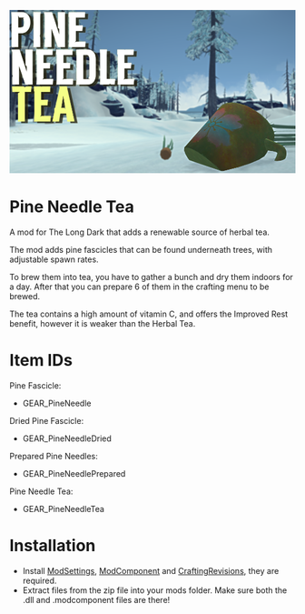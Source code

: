 
![Screenshot](https://github.com/DemonBunnyBon/PineNeedleTea/blob/main/Thumb_PNT.png?raw=true)

# Pine Needle Tea

A mod for The Long Dark that adds a renewable source of herbal tea.

The mod adds pine fascicles that can be found underneath trees, with adjustable spawn rates.

To brew them into tea, you have to gather a bunch and dry them indoors for a day. After that you can prepare 6 of them in the crafting menu to be brewed.

The tea contains a high amount of vitamin C, and offers the Improved Rest benefit, however it is weaker than the Herbal Tea.

# Item IDs

Pine Fascicle:

- GEAR_PineNeedle

Dried Pine Fascicle:

- GEAR_PineNeedleDried

Prepared Pine Needles:

- GEAR_PineNeedlePrepared

Pine Needle Tea:

- GEAR_PineNeedleTea

# Installation

- Install [ModSettings](https://github.com/DigitalzombieTLD/ModSettings/releases/), [ModComponent](https://github.com/dommrogers/ModComponent/releases/) and [CraftingRevisions](https://github.com/dommrogers/CraftingRevisions/releases/), they are required.
- Extract files from the zip file into your mods folder. Make sure both the .dll and .modcomponent files are there!

